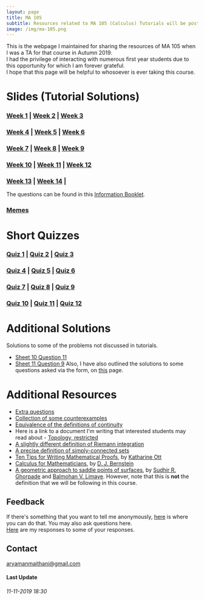 ```yaml
---
layout: page
title: MA 105
subtitle: Resources related to MA 105 (Calculus) Tutorials will be posted here
image: /img/ma-105.png
---
```

This is the webpage I maintained for sharing the resources of MA 105 when I was a TA for that course in Autumn 2019.  
I had the privilege of interacting with numerous first year students due to this opportunity for which I am forever grateful.  
I hope that this page will be helpful to whosoever is ever taking this course.

# Slides (Tutorial Solutions)
### [Week 1](https://github.com/aryamanmaithani/ma-105-tut/blob/master/Slides/Week-1.pdf) | [Week 2](https://github.com/aryamanmaithani/ma-105-tut/blob/master/Slides/Week-2.pdf) | [Week 3](https://github.com/aryamanmaithani/ma-105-tut/blob/master/Slides/Week-3.pdf)
### [Week 4](https://github.com/aryamanmaithani/ma-105-tut/blob/master/Slides/Week-4.pdf) | [Week 5](https://github.com/aryamanmaithani/ma-105-tut/blob/master/Slides/Week-5.pdf) | [Week 6](https://github.com/aryamanmaithani/ma-105-tut/blob/master/Slides/Week-6.pdf)
### [Week 7](https://github.com/aryamanmaithani/ma-105-tut/blob/master/Slides/Week-7.pdf) | [Week 8](https://github.com/aryamanmaithani/ma-105-tut/blob/master/Slides/Week-8.pdf) | [Week 9](https://github.com/aryamanmaithani/ma-105-tut/blob/master/Slides/Week-9.pdf)
### [Week 10](https://github.com/aryamanmaithani/ma-105-tut/blob/master/Slides/Week-10.pdf) | [Week 11](https://github.com/aryamanmaithani/ma-105-tut/blob/master/Slides/Week-11.pdf) | [Week 12](https://github.com/aryamanmaithani/ma-105-tut/blob/master/Slides/Week-12.pdf)
### [Week 13](https://github.com/aryamanmaithani/ma-105-tut/blob/master/Slides/Week-13.pdf) | [Week 14](https://github.com/aryamanmaithani/ma-105-tut/blob/master/Slides/Week-14.pdf) |

The questions can be found in this [Information Booklet](http://www.math.iitb.ac.in/~srg/courses/autumn2019/Booklet_29July2019.pdf).

### [Memes](https://github.com/aryamanmaithani/ma-105-tut/blob/master/Memes/Memes.pdf)

# Short Quizzes
### [Quiz 1](https://github.com/aryamanmaithani/ma-105-tut/blob/master/Quizzes/Quiz-1.pdf) | [Quiz 2](https://github.com/aryamanmaithani/ma-105-tut/blob/master/Quizzes/Quiz-2.pdf) | [Quiz 3](https://github.com/aryamanmaithani/ma-105-tut/blob/master/Quizzes/Quiz-3.pdf)  
### [Quiz 4](https://github.com/aryamanmaithani/ma-105-tut/blob/master/Quizzes/Quiz-4.pdf) | [Quiz 5](https://github.com/aryamanmaithani/ma-105-tut/blob/master/Quizzes/Quiz-5.pdf) | [Quiz 6](https://github.com/aryamanmaithani/ma-105-tut/blob/master/Quizzes/Quiz-6.pdf)  
### [Quiz 7](https://github.com/aryamanmaithani/ma-105-tut/blob/master/Quizzes/Quiz-7.pdf) | [Quiz 8](https://github.com/aryamanmaithani/ma-105-tut/blob/master/Quizzes/Quiz-8.pdf) | [Quiz 9](https://github.com/aryamanmaithani/ma-105-tut/blob/master/Quizzes/Quiz-9.pdf) 
### [Quiz 10](https://github.com/aryamanmaithani/ma-105-tut/blob/master/Quizzes/Quiz-10.pdf) | [Quiz 11](https://github.com/aryamanmaithani/ma-105-tut/blob/master/Quizzes/Quiz-11.pdf) | [Quiz 12](https://github.com/aryamanmaithani/ma-105-tut/blob/master/Quizzes/Quiz-12.pdf)

# Additional Solutions
Solutions to some of the problems not discussed in tutorials. 
* [Sheet 10 Question 11](https://github.com/aryamanmaithani/ma-105-tut/blob/master/Additional%20solutions/S10-Q11.pdf)
* [Sheet 11 Question 9](https://github.com/aryamanmaithani/ma-105-tut/blob/master/Additional%20solutions/S11-Q09.pdf)
Also, I have also outlined the solutions to some questions asked via the form, on [this](/tuts/ma-105/responses) page.

# Additional Resources
* [Extra questions](https://github.com/aryamanmaithani/ma-105-tut/blob/master/Extra%20Questions.pdf) 
* [Collection of some counterexamples](https://github.com/aryamanmaithani/ma-105-tut/blob/master/Additional%20resources/Counterexamples.pdf) 
* [Equivalence of the definitions of continuity](https://github.com/aryamanmaithani/ma-105-tut/blob/master/Equivalence%20of%20the%20two%20definitions%20of%20continuity.pdf)
* Here is a link to a document I'm writing that interested students may read about - [Topology, restricted](https://github.com/aryamanmaithani/ma-105-tut/blob/master/Additional%20resources/Topology%2C%20restricted.pdf) 
* [A slightly different definition of Riemann integration](https://github.com/aryamanmaithani/ma-105-tut/blob/master/Additional%20resources/Integration%20with%20tagged%20partition.pdf)
* [A precise definition of simply-connected sets](https://github.com/aryamanmaithani/ma-105-tut/blob/master/Additional%20resources/Simply%20connected%20sets.pdf)
* [Ten Tips for Writing Mathematical Proofs](https://www.ms.uky.edu/~kott/proof_help.pdf), by [Katharine Ott](https://www.bates.edu/faculty-expertise/profile/katharine-a-ott/)
* [Calculus for Mathematicians](https://cr.yp.to/papers/calculus.pdf), by [D. J. Bernstein](https://cr.yp.to/djb.html)
* [A geometric approach to saddle points of surfaces](http://www.math.iitb.ac.in/~srg/preprints/TechPaperGhorpade-1.pdf), by [Sudhir R. Ghorpade](http://www.math.iitb.ac.in/~srg/) and [Balmohan V. Limaye](http://www.math.iitb.ac.in/~bvl/). However, note that this is **not** the definition that we will be following in this course.

## Feedback
If there's something that you want to tell me anonymously, [here](https://docs.google.com/forms/d/e/1FAIpQLScCRPfWX5aJUPLv-1UNiYHNxFfOOXHUiaK2ma2BDIkZ3k_VnA/viewform?usp=sf_link) is where you can do that. You may also ask questions here.   
[Here](/tuts/ma-105/responses) are my responses to some of your responses.

## Contact
[aryamanmaithani@gmail.com](mailto:aryamanmaithani@gmail.com)  

#### Last Update
###### 11-11-2019 18:30